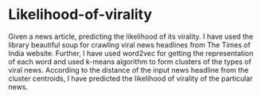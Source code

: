 # Likelihood-of-virality
Given a news article, predicting the likelihood of its virality.
I have used the library beautiful soup for crawling viral news headlines from The Times of India website.
Further, I have used word2vec for getting the representation of each word and used k-means algorithm to form clusters of the types of viral news.
According to the distance of the input news headline from the cluster centroids, I have predicted the likelihood of virality of the particular news.
